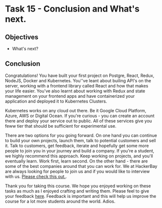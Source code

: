 # Task 15 - Conclusion and What's next. 

## Objectives

- What's next? 

## Conclusion

Congratulations! You have built your first project on Postgre, React, Redux, NodeJS, Docker and Kubernetes. You''ve leant about builing API's on the server, working with a frontend library called React and how that makes your life easier. You've also learnt about working with Redux and state management on your frontend apps and have containerized your application and deployed it to Kubernetes Clusters. 

Kubernetes works on any cloud out there. Be it Google Cloud Platform, Azure, AWS or Digital Ocean. If you're curious - you can create an account there and deploy your service out to public. All of these services give you feww tier that should be sufficient for experimental use. 

There are two options for you going forward. On one hand you can continue to build your own projects, launch them, talk to potential customers and sell it. Talk to customers, get feedback, iterate and hopefully get some more people to join you in your journey and build a company. If you're a student, we highly recommend this approach. Keep working on projects, and you'll eventually learn. Work first, learn second. On the other hand - there are some of the best companies around that you can work for. We at HackerBay are always looking for people to join us and if you would like to interview with us. [Please check this out.](https://github.com/hackerbay/interview). 

Thank you for taking this course. We hope you enjoyed working on these tasks as much as I enjoyed crafting and writing them. Please feel to give your feedback [here](https://docs.google.com/forms/u/3/d/e/1FAIpQLSdFSk86fsSIyfehHXN2vWfXq9ed3CcLjKs6B6r2OUCbDflCpQ/viewform). Feedback is important and this will help us improve the course for a lot more students around the world. Adios. 




